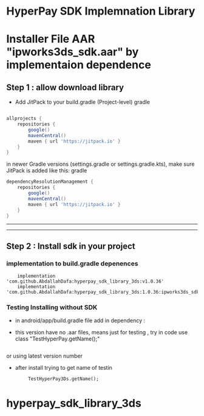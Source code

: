 # HyperPay SDK Implemnation Library
# Installer File AAR "ipworks3ds_sdk.aar" by implementaion dependence

## Step 1 : allow download library 

* Add JitPack to your build.gradle (Project-level)
gradle
 
```groovy

allprojects {
    repositories {
        google()
        mavenCentral()
        maven { url 'https://jitpack.io' }
    }
}
```
in newer Gradle versions (settings.gradle or settings.gradle.kts), make sure JitPack is added like this:
gradle

```groovy
dependencyResolutionManagement {
    repositories {
        google()
        mavenCentral()
        maven { url 'https://jitpack.io' }
    }
} 

```
 

-----

-----

## Step 2 : Install sdk in your project

### implementation to build.gradle depenences 
``` 
    implementation 'com.github.AbdallahDafa:hyperpay_sdk_library_3ds:v1.0.36' 
    implementation 'com.github.AbdallahDafa:hyperpay_sdk_library_3ds:1.0.36:ipworks3ds_sdk@aar'
```


### Testing Installing without SDK
* in android/app/build.gradle file add in dependency :

* this version have no .aar files, means just for testing , try in code use class "TestHyperPay.getName();"
```

```
or using latest version number

* after install trying to get name of testin
```
        TestHyperPay3Ds.getName();
```
 
# hyperpay_sdk_library_3ds
